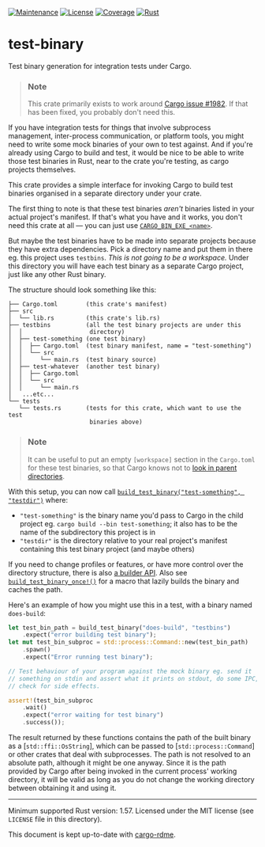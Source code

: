 [![Maintenance](https://img.shields.io/badge/maintenance-active-success?style=for-the-badge)]()
[![License](https://img.shields.io/badge/license-MIT-informational?style=for-the-badge)](./LICENSE.md)
[![Coverage](https://img.shields.io/gitlab/coverage/detly/test-binary/main?style=for-the-badge)]()
[![Rust](https://img.shields.io/badge/rust-^1.57-informational?style=for-the-badge)]()

# test-binary

<!-- cargo-rdme start -->

Test binary generation for integration tests under Cargo.

> ### Note
>
> This crate primarily exists to work around [Cargo issue #1982][cargo-1982]. If
> that has been fixed, you probably don't need this.

  [cargo-1982]: https://github.com/rust-lang/cargo/issues/1982

If you have integration tests for things that involve subprocess management,
inter-process communication, or platform tools, you might need to write some
mock binaries of your own to test against. And if you're already using Cargo
to build and test, it would be nice to be able to write those test binaries
in Rust, near to the crate you're testing, as cargo projects themselves.

This crate provides a simple interface for invoking Cargo to build test
binaries organised in a separate directory under your crate.

The first thing to note is that these test binaries *aren't* binaries listed
in your actual project's manifest. If that's what you have and it works, you
don't need this crate at all — you can just use
[`CARGO_BIN_EXE_<name>`][cargo-env].

  [cargo-env]: https://doc.rust-lang.org/cargo/reference/environment-variables.html#environment-variables-cargo-sets-for-crates

But maybe the test binaries have to be made into separate projects because
they have extra dependencies. Pick a directory name and put them in there
eg. this project uses `testbins`. *This is not going to be a workspace.*
Under this directory you will have each test binary as a separate Cargo
project, just like any other Rust binary.

The structure should look something like this:

```none
├── Cargo.toml        (this crate's manifest)
├── src
│  └── lib.rs         (this crate's lib.rs)
├── testbins          (all the test binary projects are under this
│  │                   directory)
│  ├── test-something (one test binary)
│  │  ├── Cargo.toml  (test binary manifest, name = "test-something")
│  │  └── src
│  │     └── main.rs  (test binary source)
│  ├── test-whatever  (another test binary)
│  │  ├── Cargo.toml
│  │  └── src
│  │     └── main.rs
│   ...etc...
└── tests
   └── tests.rs       (tests for this crate, which want to use the test
                       binaries above)
```

> ### Note
>
> It can be useful to put an empty `[workspace]` section in the `Cargo.toml`
> for these test binaries, so that Cargo knows not to [look in parent
> directories][cargo-10872].

  [cargo-10872]: https://github.com/rust-lang/cargo/issues/10872

With this setup, you can now call [`build_test_binary("test-something",
"testdir")`](build_test_binary) where:

- `"test-something"` is the binary name you'd pass to Cargo in the child
  project eg. `cargo build --bin test-something`; it also has to be the name
  of the subdirectory this project is in
- `"testdir"` is the directory relative to your real project's manifest
  containing this test binary project (and maybe others)

If you need to change profiles or features, or have more control over the
directory structure, there is also [a builder API](TestBinary). Also see
[`build_test_binary_once!()`](build_mock_binary_once) for a macro that
lazily builds the binary and caches the path.

Here's an example of how you might use this in a test, with a binary named
`does-build`:

```rust
let test_bin_path = build_test_binary("does-build", "testbins")
    .expect("error building test binary");
let mut test_bin_subproc = std::process::Command::new(test_bin_path)
    .spawn()
    .expect("Error running test binary");

// Test behaviour of your program against the mock binary eg. send it
// something on stdin and assert what it prints on stdout, do some IPC,
// check for side effects.

assert!(test_bin_subproc
    .wait()
    .expect("error waiting for test binary")
    .success());
```

The result returned by these functions contains the path of the built binary
as a [`std::ffi::OsString`], which can be passed to
[`std::process::Command`] or other crates that deal with subprocesses. The
path is not resolved to an absolute path, although it might be one anyway.
Since it is the path provided by Cargo after being invoked in the current
process' working directory, it will be valid as long as you do not change
the working directory between obtaining it and using it.

<!-- cargo-rdme end -->

---

Minimum supported Rust version: 1.57. Licensed under the MIT license (see `LICENSE` file in this directory).

This document is kept up-to-date with [cargo-rdme](https://github.com/orium/cargo-rdme).
